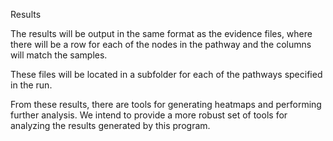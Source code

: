 Results

The results will be output in the same format as the evidence files, where there will be a row for each of the nodes in the pathway and the columns will match the samples.

These files will be located in a subfolder for each of the pathways specified in the run.

From these results, there are tools for generating heatmaps and performing further analysis. We intend to provide a more robust set of tools for analyzing the results generated by this program.
